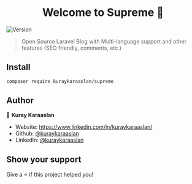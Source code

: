 <h1 align="center">Welcome to Supreme 👋</h1>
<p>
  <img alt="Version" src="https://img.shields.io/badge/version-0.1.1-blue.svg?cacheSeconds=2592000" />
</p>

> Open Source Laravel Blog with Multi-language support and other features (SEO friendly, comments, etc.)

## Install

```sh
composer require kuraykaraaslan/supreme
```

## Author

👤 **Kuray Karaaslan**

* Website: https://www.linkedin.com/in/kuraykaraaslan/
* Github: [@kuraykaraaslan](https://github.com/kuraykaraaslan)
* LinkedIn: [@kuraykaraaslan](https://linkedin.com/in/kuraykaraaslan)

## Show your support

Give a ⭐️ if this project helped you!